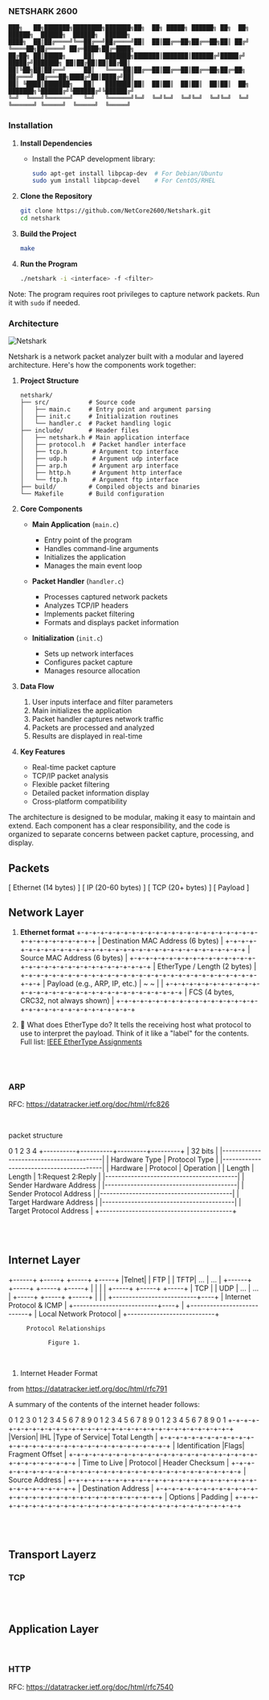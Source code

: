 ### NETSHARK 2600

```
███╗   ██╗███████╗████████╗███████╗██╗  ██╗ █████╗ ██████╗ ██╗  ██╗    ██████╗  ██████╗  ██████╗  ██████╗
████╗  ██║██╔════╝╚══██╔══╝██╔════╝██║  ██║██╔══██╗██╔══██╗██║ ██╔╝    ╚════██╗██╔════╝ ██╔═████╗██╔═████╗
██╔██╗ ██║█████╗     ██║   ███████╗███████║███████║██████╔╝█████╔╝      █████╔╝███████╗ ██║██╔██║██║██╔██║
██║╚██╗██║██╔══╝     ██║   ╚════██║██╔══██║██╔══██║██╔══██╗██╔═██╗     ██╔═══╝ ██╔═══██╗████╔╝██║████╔╝██║
██║ ╚████║███████╗   ██║   ███████║██║  ██║██║  ██║██║  ██║██║  ██╗    ███████╗╚██████╔╝╚██████╔╝╚██████╔╝
╚═╝  ╚═══╝╚══════╝   ╚═╝   ╚══════╝╚═╝  ╚═╝╚═╝  ╚═╝╚═╝  ╚═╝╚═╝  ╚═╝    ╚══════╝ ╚═════╝  ╚═════╝  ╚═════╝
```

### Installation

1. **Install Dependencies**

   - Install the PCAP development library:
     ```bash
     sudo apt-get install libpcap-dev  # For Debian/Ubuntu
     sudo yum install libpcap-devel    # For CentOS/RHEL
     ```

2. **Clone the Repository**

   ```bash
   git clone https://github.com/NetCore2600/Netshark.git
   cd netshark
   ```

3. **Build the Project**

   ```bash
   make
   ```

4. **Run the Program**
   ```bash
   ./netshark -i <interface> -f <filter>
   ```

Note: The program requires root privileges to capture network packets. Run it with `sudo` if needed.

### Architecture

![Netshark](img/image.png)

Netshark is a network packet analyzer built with a modular and layered architecture. Here's how the components work together:

1. **Project Structure**

   ```
   netshark/
   ├── src/           # Source code
   │   ├── main.c     # Entry point and argument parsing
   │   ├── init.c     # Initialization routines
   │   └── handler.c  # Packet handling logic
   ├── include/       # Header files
   │   ├── netshark.h # Main application interface
   │   ├── protocol.h  # Packet handler interface
   │   ├── tcp.h       # Argument tcp interface
   │   ├── udp.h       # Argument udp interface
   │   ├── arp.h       # Argument arp interface
   │   ├── http.h      # Argument http interface
   │   └── ftp.h       # Argument ftp interface
   ├── build/         # Compiled objects and binaries
   └── Makefile       # Build configuration
   ```

2. **Core Components**

   - **Main Application** (`main.c`)

     - Entry point of the program
     - Handles command-line arguments
     - Initializes the application
     - Manages the main event loop

   - **Packet Handler** (`handler.c`)

     - Processes captured network packets
     - Analyzes TCP/IP headers
     - Implements packet filtering
     - Formats and displays packet information

   - **Initialization** (`init.c`)
     - Sets up network interfaces
     - Configures packet capture
     - Manages resource allocation

3. **Data Flow**

   1. User inputs interface and filter parameters
   2. Main initializes the application
   3. Packet handler captures network traffic
   4. Packets are processed and analyzed
   5. Results are displayed in real-time

4. **Key Features**
   - Real-time packet capture
   - TCP/IP packet analysis
   - Flexible packet filtering
   - Detailed packet information display
   - Cross-platform compatibility

The architecture is designed to be modular, making it easy to maintain and extend. Each component has a clear responsibility, and the code is organized to separate concerns between packet capture, processing, and display.


## Packets
[ Ethernet (14 bytes) ]
[ IP (20-60 bytes) ]
[ TCP (20+ bytes) ]
[ Payload ]

## Network Layer

1. **Ethernet format**
 +-+-+-+-+-+-+-+-+-+-+-+-+-+-+-+-+-+-+-+-+-+-+-+-+-+-+-+-+-+-+-+-+
 |                Destination MAC Address (6 bytes)              |
 +-+-+-+-+-+-+-+-+-+-+-+-+-+-+-+-+-+-+-+-+-+-+-+-+-+-+-+-+-+-+-+-+
 |                Source MAC Address (6 bytes)                   |
 +-+-+-+-+-+-+-+-+-+-+-+-+-+-+-+-+-+-+-+-+-+-+-+-+-+-+-+-+-+-+-+-+
 |           EtherType / Length (2 bytes)                        |
 +-+-+-+-+-+-+-+-+-+-+-+-+-+-+-+-+-+-+-+-+-+-+-+-+-+-+-+-+-+-+-+-+
 |                  Payload (e.g., ARP, IP, etc.)                |
 ~                                                               ~
 |                                                               |
 +-+-+-+-+-+-+-+-+-+-+-+-+-+-+-+-+-+-+-+-+-+-+-+-+-+-+-+-+-+-+-+-+
 |                  FCS (4 bytes, CRC32, not always shown)       |
 +-+-+-+-+-+-+-+-+-+-+-+-+-+-+-+-+-+-+-+-+-+-+-+-+-+-+-+-+-+-+-+-+

2. 🧠 What does EtherType do?
It tells the receiving host what protocol to use to interpret the payload.
Think of it like a "label" for the contents.
Full list: [IEEE EtherType Assignments](https://standards-oui.ieee.org/ethertype/eth.txt)

<br>
<br>

### ARP
RFC: https://datatracker.ietf.org/doc/html/rfc826

<br>

packet structure

0          1          2         3         4
+----------+----------+---------+---------+
|                  32 bits                |
|-----------------------------------------|
|   Hardware Type     |     Protocol Type |
|-----------------------------------------|
| Hardware | Protocol |     Operation     |
| Length   | Length   | 1:Request 2:Reply |
|-----------------------------------------|
|        Sender Hardware Address          |
|-----------------------------------------|
|        Sender Protocol Address          |
|-----------------------------------------|
|        Target Hardware Address          |
|-----------------------------------------|
|        Target Protocol Address          |
+-----------------------------------------+

<br>
<br>

## Internet Layer

+------+ +-----+ +-----+     +-----+
|Telnet| | FTP | | TFTP| ... | ... |
+------+ +-----+ +-----+     +-----+
      |   |         |           |
      +-----+     +-----+     +-----+
      | TCP |     | UDP | ... | ... |
      +-----+     +-----+     +-----+
         |           |           |
      +--------------------------+----+
      |    Internet Protocol & ICMP   |
      +--------------------------+----+
                     |
      +---------------------------+
      |   Local Network Protocol  |
      +---------------------------+

         Protocol Relationships

               Figure 1.

<br>

1. Internet Header Format

from https://datatracker.ietf.org/doc/html/rfc791


A summary of the contents of the internet header follows:


0                   1                   2                   3
0 1 2 3 4 5 6 7 8 9 0 1 2 3 4 5 6 7 8 9 0 1 2 3 4 5 6 7 8 9 0 1
+-+-+-+-+-+-+-+-+-+-+-+-+-+-+-+-+-+-+-+-+-+-+-+-+-+-+-+-+-+-+-+-+
|Version|  IHL  |Type of Service|          Total Length         |
+-+-+-+-+-+-+-+-+-+-+-+-+-+-+-+-+-+-+-+-+-+-+-+-+-+-+-+-+-+-+-+-+
|         Identification        |Flags|      Fragment Offset    |
+-+-+-+-+-+-+-+-+-+-+-+-+-+-+-+-+-+-+-+-+-+-+-+-+-+-+-+-+-+-+-+-+
|  Time to Live |    Protocol   |         Header Checksum       |
+-+-+-+-+-+-+-+-+-+-+-+-+-+-+-+-+-+-+-+-+-+-+-+-+-+-+-+-+-+-+-+-+
|                       Source Address                          |
+-+-+-+-+-+-+-+-+-+-+-+-+-+-+-+-+-+-+-+-+-+-+-+-+-+-+-+-+-+-+-+-+
|                    Destination Address                        |
+-+-+-+-+-+-+-+-+-+-+-+-+-+-+-+-+-+-+-+-+-+-+-+-+-+-+-+-+-+-+-+-+
|                    Options                    |    Padding    |
+-+-+-+-+-+-+-+-+-+-+-+-+-+-+-+-+-+-+-+-+-+-+-+-+-+-+-+-+-+-+-+-+

<br>
<br>

## Transport Layerz

### TCP


<br>
<br>

## Application Layer

<br>

### HTTP

RFC: https://datatracker.ietf.org/doc/html/rfc7540
